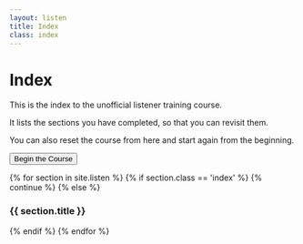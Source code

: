```yaml
---
layout: listen
title: Index
class: index
---
```

# Index

This is the index to the unofficial listener training course.

It lists the sections you have completed, so that you can revisit them.

You can also reset the course from here and start again from the beginning.

<button onclick="nextpage()">Begin the Course</button>

{% for section in site.listen %}
  {% if section.class == 'index' %}
    {% continue %}
  {% else %}
    <h3 data-serial="{{ section.serial }}">{{ section.title }}</h3>
  {% endif %}
{% endfor %}

